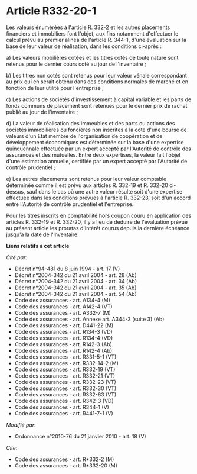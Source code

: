 # Article R332-20-1

Les valeurs énumérées à l'article R. 332-2 et les autres placements financiers et immobiliers font l'objet, aux fins
notamment d'effectuer le calcul prévu au premier alinéa de l'article R. 344-1, d'une évaluation sur la base de leur valeur de
réalisation, dans les conditions ci-après :

a) Les valeurs mobilières cotées et les titres cotés de toute nature sont retenus pour le dernier cours coté au jour de
l'inventaire ;

b) Les titres non cotés sont retenus pour leur valeur vénale correspondant au prix qui en serait obtenu dans des conditions
normales de marché et en fonction de leur utilité pour l'entreprise ;

c) Les actions de sociétés d'investissement à capital variable et les parts de fonds communs de placement sont retenues pour
le dernier prix de rachat publié au jour de l'inventaire ;

d) La valeur de réalisation des immeubles et des parts ou actions des sociétés immobilières ou foncières non inscrites à la
cote d'une bourse de valeurs d'un Etat membre de l'organisation de coopération et de développement économiques est déterminée
sur la base d'une expertise quinquennale effectuée par un expert accepté par l'Autorité de contrôle des assurances et des
mutuelles. Entre deux expertises, la valeur fait l'objet d'une estimation annuelle, certifiée par un expert accepté par
l'Autorité de contrôle prudentiel ;

e) Les autres placements sont retenus pour leur valeur comptable déterminée comme il est prévu aux articles R. 332-19 et R.
332-20 ci-dessus, sauf dans le cas où une autre valeur résulte soit d'une expertise effectuée dans les conditions prévues à
l'article R. 332-23, soit d'un accord entre l'Autorité de contrôle prudentiel et l'entreprise.

Pour les titres inscrits en comptabilité hors coupon couru en application des articles R. 332-19 et R. 332-20, il y a lieu de
déduire de l'évaluation prévue au présent article les proratas d'intérêt courus depuis la dernière échéance jusqu'à la date
de l'inventaire.

**Liens relatifs à cet article**

_Cité par_:

  - Décret n°94-481 du 8 juin 1994 - art. 17 (V)
  - Décret n°2004-342 du 21 avril 2004 - art. 28 (Ab)
  - Décret n°2004-342 du 21 avril 2004 - art. 34 (Ab)
  - Décret n°2004-342 du 21 avril 2004 - art. 35 (Ab)
  - Décret n°2004-342 du 21 avril 2004 - art. 54 (Ab)
  - Code des assurances - art. A134-4 (M)
  - Code des assurances - art. A142-4 (VT)
  - Code des assurances - art. A332-7 (M)
  - Code des assurances - art. Annexe art. A344-3 (suite 3) (Ab)
  - Code des assurances - art. D441-22 (M)
  - Code des assurances - art. R134-3 (VD)
  - Code des assurances - art. R134-4 (VD)
  - Code des assurances - art. R142-3 (Ab)
  - Code des assurances - art. R142-4 (Ab)
  - Code des assurances - art. R331-5-1 (VT)
  - Code des assurances - art. R332-14-2 (M)
  - Code des assurances - art. R332-19 (VT)
  - Code des assurances - art. R332-21 (VT)
  - Code des assurances - art. R332-23 (VT)
  - Code des assurances - art. R332-30 (VT)
  - Code des assurances - art. R332-63 (VT)
  - Code des assurances - art. R342-3 (VD)
  - Code des assurances - art. R344-1 (V)
  - Code des assurances - art. R441-7-1 (V)

_Modifié par_:

  - Ordonnance n°2010-76 du 21 janvier 2010 - art. 18 (V)

_Cite_:

  - Code des assurances - art. R*332-2 (M)
  - Code des assurances - art. R*332-20 (M)
